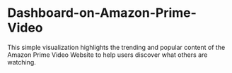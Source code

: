 # Dashboard-on-Amazon-Prime-Video
This simple visualization highlights the trending and popular content of the Amazon Prime Video Website to help users discover what others are watching.
